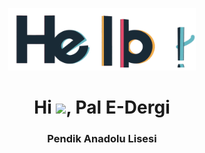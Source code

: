 <!-- En üste GIF'i ekliyoruz -->
<p align="center">
  <img src="https://github.com/Star-Nova/Star-Nova/blob/main/Hello.gif" alt="Hello GIF" width="300" height="100"/>
</p>

<h1 align="center">Hi <img src="https://media.giphy.com/media/hvRJCLFzcasrR4ia7z/giphy.gif" width="30px"/>, Pal E-Dergi</h1>
<h3 align="center">Pendik Anadolu Lisesi</h3>

